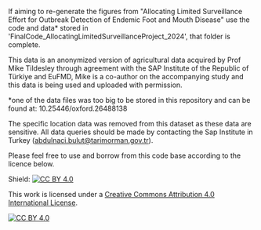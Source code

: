 If aiming to re-generate the figures from "Allocating Limited Surveillance Effort for Outbreak Detection of Endemic Foot and Mouth Disease" use the code and data* stored in 'FinalCode_AllocatingLimitedSurveillanceProject_2024', that folder is complete.

This data is an anonymized version of agricultural data acquired by Prof Mike Tildesley through agreement with the SAP Institute of the Republic of Türkiye and EuFMD, Mike is a co-author on the accompanying study and this data is being used and uploaded with permission.

*one of the data files was too big to be stored in this repository and can be found at: 10.25446/oxford.26488138 

The specific location data was removed from this dataset as these data are sensitive. All data queries should be made by contacting the Sap Institute in Turkey (abdulnaci.bulut@tarimorman.gov.tr).

Please feel free to use and borrow from this code base according to the licence below.

Shield: [![CC BY 4.0][cc-by-shield]][cc-by]

This work is licensed under a
[Creative Commons Attribution 4.0 International License][cc-by].

[![CC BY 4.0][cc-by-image]][cc-by]

[cc-by]: http://creativecommons.org/licenses/by/4.0/
[cc-by-image]: https://i.creativecommons.org/l/by/4.0/88x31.png
[cc-by-shield]: https://img.shields.io/badge/License-CC%20BY%204.0-lightgrey.svg
